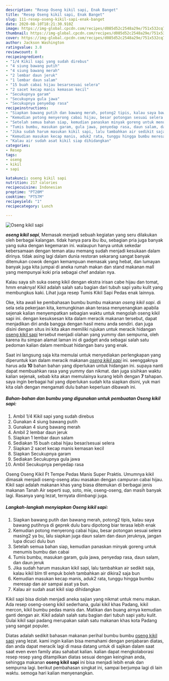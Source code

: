 ```yaml
---
description: "Resep Oseng kikil sapi, Enak Banget"
title: "Resep Oseng kikil sapi, Enak Banget"
slug: 111-resep-oseng-kikil-sapi-enak-banget
date: 2020-08-10T18:21:30.910Z
image: https://img-global.cpcdn.com/recipes/d085d52c2548a29e/751x532cq70/oseng-kikil-sapi-foto-resep-utama.jpg
thumbnail: https://img-global.cpcdn.com/recipes/d085d52c2548a29e/751x532cq70/oseng-kikil-sapi-foto-resep-utama.jpg
cover: https://img-global.cpcdn.com/recipes/d085d52c2548a29e/751x532cq70/oseng-kikil-sapi-foto-resep-utama.jpg
author: Jackson Washington
ratingvalue: 3.8
reviewcount: 8
recipeingredient:
- "1/4 Kikil sapi yang sudah direbus"
- "4 siung bawang putih"
- "4 siung bawang merah"
- "2 lembar daun jeruk"
- "1 lembar daun salam"
- "15 buah cabai hijau besarsesuai selera"
- "2 sacet kecap manis kemasan kecil"
- "Secukupnya garam"
- "Secukupnya gula jawa"
- "Secukupnya penyedap rasa"
recipeinstructions:
- "Siapkan bawang putih dan bawang merah, potong2 tipis, kalau saya bawang putihnya di geprek dulu baru dipotong biar terasa lebih enak"
- "Kemudian potong menyerong cabai hijau, besar potongan sesuai selera masing2 ya bu, lalu siapkan juga daun salam dan daun jeruknya, jangan lupa dicuci dulu bun"
- "Setelah semua bahan siap, kemudian panaskan minyak goreng untuk menumis bumbu dan cabai"
- "Tumis bumbu, masukan garam, gula jawa, penyedap rasa, daun salam, dan daun jeruk"
- "Jika sudah harum masukan kikil sapi, lalu tambahkan air sedikit saja, kalau kikil blm tll empuk boleh tambahkan air dikira2 saja bun"
- "Kemudian masukan kecap manis, aduk2 rata, tunggu hingga bumbu meresap dan air sampai asat ya bun."
- "Kalau air sudah asat kikil siap dihidangkan"
categories:
- Resep
tags:
- oseng
- kikil
- sapi

katakunci: oseng kikil sapi 
nutrition: 217 calories
recipecuisine: Indonesian
preptime: "PT20M"
cooktime: "PT57M"
recipeyield: "1"
recipecategory: Lunch

---
```



![Oseng kikil sapi](https://img-global.cpcdn.com/recipes/d085d52c2548a29e/751x532cq70/oseng-kikil-sapi-foto-resep-utama.jpg)

<b><i>oseng kikil sapi</i></b>, Memasak menjadi sebuah kegiatan yang seru dilakukan oleh berbagai kalangan. tidak hanya para ibu ibu, sebagian pria juga banyak yang suka dengan kegemaran ini. walaupun hanya untuk sekedar kebersamaan dengan teman atau memang sudah menjadi kesukaan dalam dirinya. tidak asing lagi dalam dunia restoran sekarang sangat banyak ditemukan cowok dengan kemampuan memasak yang hebat, dan lumayan banyak juga kita jumpai di aneka rumah makan dan stand makanan mall yang mempunyai koki pria sebagai chef andalan nya.

Kalau saya sih suka oseng kikil dengan ekstra irisan cabe hijau dan tomat, hmm enaknya! Kikil adalah salah satu bagian dari tubuh sapi yaitu kulit yang membungkus kaki. Lihat juga resep Tumis Kikil Sapi Pedas enak lainnya.

Oke, kita awali ke pembahasan bumbu bumbu makanan <i>oseng kikil sapi</i>. di sela sela pekerjaan kita, kemungkinan akan terasa menyenangkan apabila sejenak kalian menyempatkan sebagian waktu untuk mengolah oseng kikil sapi ini. dengan kesuksesan kita dalam meracik makanan tersebut, dapat menjadikan diri anda bangga dengan hasil menu anda sendiri. dan juga disini dengan situs ini kita akan memiliki rujukan untuk meracik hidangan <u>oseng kikil sapi</u> tersebut menjadi olahan yang yummy dan sempurna, oleh karena itu simpan alamat laman ini di gadget anda sebagai salah satu pedoman kalian dalam membuat hidangan baru yang enak.


Saat ini langsung saja kita memulai untuk menyediakan perlengkapan yang diperuntuk kan dalam meracik makanan <u><i>oseng kikil sapi</i></u> ini. seenggaknya harus ada <b>10</b> bahan bahan yang diperlukan untuk hidangan ini. supaya nanti dapat membuahkan rasa yang yummy dan nikmat. dan juga sisihkan waktu kalian sejenak, sebab kita akan memulainya kurang lebih dengan <b>7</b> tahapan. saya ingin berbagai hal yang diperlukan sudah kita siapkan disini, yuk mari kita olah dengan mengamati dulu bahan keperluan dibawah ini.

<!--inarticleads1-->

##### Bahan-bahan dan bumbu yang digunakan untuk pembuatan Oseng kikil sapi:

1. Ambil 1/4 Kikil sapi yang sudah direbus
1. Gunakan 4 siung bawang putih
1. Gunakan 4 siung bawang merah
1. Ambil 2 lembar daun jeruk
1. Siapkan 1 lembar daun salam
1. Sediakan 15 buah cabai hijau besar/sesuai selera
1. Siapkan 2 sacet kecap manis kemasan kecil
1. Siapkan Secukupnya garam
1. Sediakan Secukupnya gula jawa
1. Ambil Secukupnya penyedap rasa


Oseng Oseng Kikil Ft Tempe Pedas Manis Super Praktis. Umumnya kikil dimasak menjadi oseng-oseng atau masakan dengan campuran cabai hijau. Kikil sapi adalah makanan khas yang biasa ditemukan di berbagai jenis makanan Tanah Air seperti sup, soto, mie, oseng-oseng, dan masih banyak lagi. Rasanya yang lezat, ternyata diimbangi juga. 

<!--inarticleads2-->

##### Langkah-langkah menyiapkan Oseng kikil sapi:

1. Siapkan bawang putih dan bawang merah, potong2 tipis, kalau saya bawang putihnya di geprek dulu baru dipotong biar terasa lebih enak
1. Kemudian potong menyerong cabai hijau, besar potongan sesuai selera masing2 ya bu, lalu siapkan juga daun salam dan daun jeruknya, jangan lupa dicuci dulu bun
1. Setelah semua bahan siap, kemudian panaskan minyak goreng untuk menumis bumbu dan cabai
1. Tumis bumbu, masukan garam, gula jawa, penyedap rasa, daun salam, dan daun jeruk
1. Jika sudah harum masukan kikil sapi, lalu tambahkan air sedikit saja, kalau kikil blm tll empuk boleh tambahkan air dikira2 saja bun
1. Kemudian masukan kecap manis, aduk2 rata, tunggu hingga bumbu meresap dan air sampai asat ya bun.
1. Kalau air sudah asat kikil siap dihidangkan


Kikil sapi bisa diolah menjadi aneka sajian yang nikmat untuk menu makan. Ada resep oseng-oseng kikil sederhana, gulai kikil khas Padang, kikil mercon, kikil bumbu pedas manis dan. Matikan dan buang airnya kemudian ganti dengan air. Kikil adalah salah satu bagian dari tubuh sapi yaitu kulit. Gulai kikil sapi padang merupakan salah satu makanan khas kota Padang yang sangat populer. 

Diatas adalah sedikit bahasan makanan perihal bumbu bumbu <u>oseng kikil sapi</u> yang lezat. kami ingin kalian bisa memahami dengan penjabaran diatas, dan anda dapat meracik lagi di masa datang untuk di sajikan dalam saat saat even even family atau sahabat kalian. kalian dapat mengkolaborasi resep resep yang ditampilkan diatas sesuai dengan keinginan anda, sehingga makanan <b>oseng kikil sapi</b> ini bisa menjadi lebih enak dan sempurna lagi. berikut pembahasan singkat ini, sampai berjumpa lagi di lain waktu. semoga hari kalian menyenangkan.
